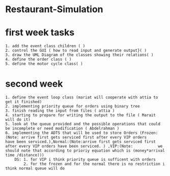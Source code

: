 # Restaurant-Simulation

# first week tasks 
	1. add the event class children ( )
	2. control the GUI ( how to read input and generate output}( )
 	3. draw the UML Diagram of the classes showing their relations( ) 
	4. define the order class ( )
	5. define the motor cycle class( )

# second week 
	1. define the event loop class (mariat will cooperate with attia to get it finished)
	2. implementing priority queue for orders using binary tree
	3. finish reading the input from files ( attia )
	4. starting to prepare for writing the output to the file ( Marait will do it)
	5. look at the queue provided and the possible operations that could be incomplete or need modification ( Abdelrahman )
	6. implementing the ADTS that will be used to store Orders (Frozen:(Note: arrive first gets serviced first after every VIP orders 		have been serviced.),Normal:(Note:arrive first gets serviced first after every VIP orders have been serviced. ) ,VIP:(Note: 		  we should note that according to prioriy equation which is (money*arrival time /distance)))
		DS: 1. for VIP i think priority queue is sufficent with orders
		    2. for the frozen and for the normal there is no restriction i think normal queue will do
